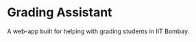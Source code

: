 Grading Assistant
=================

A web-app built for helping with grading students in IIT Bombay.
